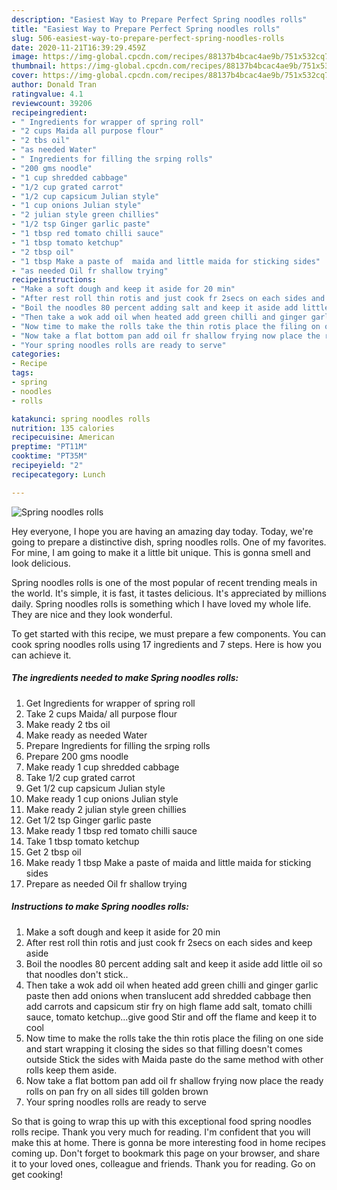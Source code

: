 ```yaml
---
description: "Easiest Way to Prepare Perfect Spring noodles rolls"
title: "Easiest Way to Prepare Perfect Spring noodles rolls"
slug: 506-easiest-way-to-prepare-perfect-spring-noodles-rolls
date: 2020-11-21T16:39:29.459Z
image: https://img-global.cpcdn.com/recipes/88137b4bcac4ae9b/751x532cq70/spring-noodles-rolls-recipe-main-photo.jpg
thumbnail: https://img-global.cpcdn.com/recipes/88137b4bcac4ae9b/751x532cq70/spring-noodles-rolls-recipe-main-photo.jpg
cover: https://img-global.cpcdn.com/recipes/88137b4bcac4ae9b/751x532cq70/spring-noodles-rolls-recipe-main-photo.jpg
author: Donald Tran
ratingvalue: 4.1
reviewcount: 39206
recipeingredient:
- " Ingredients for wrapper of spring roll"
- "2 cups Maida all purpose flour"
- "2 tbs oil"
- "as needed Water"
- " Ingredients for filling the srping rolls"
- "200 gms noodle"
- "1 cup shredded cabbage"
- "1/2 cup grated carrot"
- "1/2 cup capsicum Julian style"
- "1 cup onions Julian style"
- "2 julian style green chillies"
- "1/2 tsp Ginger garlic paste"
- "1 tbsp red tomato chilli sauce"
- "1 tbsp tomato ketchup"
- "2 tbsp oil"
- "1 tbsp Make a paste of  maida and little maida for sticking sides"
- "as needed Oil fr shallow trying"
recipeinstructions:
- "Make a soft dough and keep it aside for 20 min"
- "After rest roll thin rotis and just cook fr 2secs on each sides and keep aside"
- "Boil the noodles 80 percent adding salt and keep it aside add little oil so that noodles don&#39;t stick.."
- "Then take a wok add oil when heated add green chilli and ginger garlic paste then add onions when translucent add shredded cabbage then add carrots and capsicum stir fry on high flame add salt, tomato chilli sauce, tomato ketchup...give good Stir and off the flame and keep it to cool"
- "Now time to make the rolls take the thin rotis place the filing on one side and start wrapping it closing the sides so that filling doesn&#39;t comes outside Stick the sides with Maida paste do the same method with other rolls keep them aside."
- "Now take a flat bottom pan add oil fr shallow frying now place the ready rolls on pan fry on all sides till golden brown"
- "Your spring noodles rolls are ready to serve"
categories:
- Recipe
tags:
- spring
- noodles
- rolls

katakunci: spring noodles rolls 
nutrition: 135 calories
recipecuisine: American
preptime: "PT11M"
cooktime: "PT35M"
recipeyield: "2"
recipecategory: Lunch

---
```



![Spring noodles rolls](https://img-global.cpcdn.com/recipes/88137b4bcac4ae9b/751x532cq70/spring-noodles-rolls-recipe-main-photo.jpg)

Hey everyone, I hope you are having an amazing day today. Today, we're going to prepare a distinctive dish, spring noodles rolls. One of my favorites. For mine, I am going to make it a little bit unique. This is gonna smell and look delicious.



Spring noodles rolls is one of the most popular of recent trending meals in the world. It's simple, it is fast, it tastes delicious. It's appreciated by millions daily. Spring noodles rolls is something which I have loved my whole life. They are nice and they look wonderful.


To get started with this recipe, we must prepare a few components. You can cook spring noodles rolls using 17 ingredients and 7 steps. Here is how you can achieve it.

<!--inarticleads1-->

##### The ingredients needed to make Spring noodles rolls:

1. Get  Ingredients for wrapper of spring roll
1. Take 2 cups Maida/ all purpose flour
1. Make ready 2 tbs oil
1. Make ready as needed Water
1. Prepare  Ingredients for filling the srping rolls
1. Prepare 200 gms noodle
1. Make ready 1 cup shredded cabbage
1. Take 1/2 cup grated carrot
1. Get 1/2 cup capsicum Julian style
1. Make ready 1 cup onions Julian style
1. Make ready 2 julian style green chillies
1. Get 1/2 tsp Ginger garlic paste
1. Make ready 1 tbsp red tomato chilli sauce
1. Take 1 tbsp tomato ketchup
1. Get 2 tbsp oil
1. Make ready 1 tbsp Make a paste of  maida and little maida for sticking sides
1. Prepare as needed Oil fr shallow trying




<!--inarticleads2-->

##### Instructions to make Spring noodles rolls:

1. Make a soft dough and keep it aside for 20 min
1. After rest roll thin rotis and just cook fr 2secs on each sides and keep aside
1. Boil the noodles 80 percent adding salt and keep it aside add little oil so that noodles don&#39;t stick..
1. Then take a wok add oil when heated add green chilli and ginger garlic paste then add onions when translucent add shredded cabbage then add carrots and capsicum stir fry on high flame add salt, tomato chilli sauce, tomato ketchup...give good Stir and off the flame and keep it to cool
1. Now time to make the rolls take the thin rotis place the filing on one side and start wrapping it closing the sides so that filling doesn&#39;t comes outside Stick the sides with Maida paste do the same method with other rolls keep them aside.
1. Now take a flat bottom pan add oil fr shallow frying now place the ready rolls on pan fry on all sides till golden brown
1. Your spring noodles rolls are ready to serve




So that is going to wrap this up with this exceptional food spring noodles rolls recipe. Thank you very much for reading. I'm confident that you will make this at home. There is gonna be more interesting food in home recipes coming up. Don't forget to bookmark this page on your browser, and share it to your loved ones, colleague and friends. Thank you for reading. Go on get cooking!
